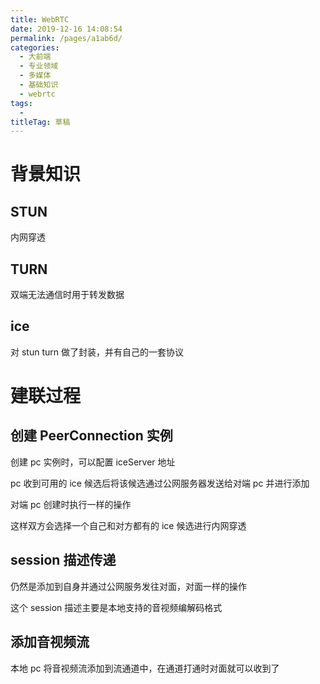 ```yaml
---
title: WebRTC
date: 2019-12-16 14:08:54
permalink: /pages/a1ab6d/
categories: 
  - 大前端
  - 专业领域
  - 多媒体
  - 基础知识
  - webrtc
tags: 
  - 
titleTag: 草稿
---
```


# 背景知识

## STUN

内网穿透

## TURN

双端无法通信时用于转发数据

## ice

对 stun turn 做了封装，并有自己的一套协议


# 建联过程

## 创建 PeerConnection 实例

创建 pc 实例时，可以配置 iceServer 地址

pc 收到可用的 ice 候选后将该候选通过公网服务器发送给对端 pc 并进行添加


对端 pc 创建时执行一样的操作

这样双方会选择一个自己和对方都有的 ice 候选进行内网穿透

## session 描述传递

仍然是添加到自身并通过公网服务发往对面，对面一样的操作

这个 session 描述主要是本地支持的音视频编解码格式

## 添加音视频流

本地 pc 将音视频流添加到流通道中，在通道打通时对面就可以收到了